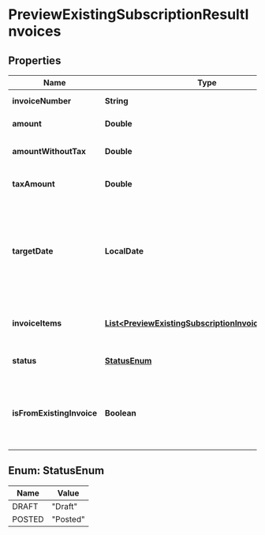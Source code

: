 

# PreviewExistingSubscriptionResultInvoices


## Properties

| Name | Type | Description | Notes |
|------------ | ------------- | ------------- | -------------|
|**invoiceNumber** | **String** | The invoice number.  |  [optional] |
|**amount** | **Double** | Invoice amount.  |  [optional] |
|**amountWithoutTax** | **Double** | Invoice amount minus tax.  |  [optional] |
|**taxAmount** | **Double** | The tax amount of the invoice.  |  [optional] |
|**targetDate** | **LocalDate** | Date through which to calculate charges if an invoice is generated, as yyyy-mm-dd.  |  [optional] |
|**invoiceItems** | [**List&lt;PreviewExistingSubscriptionInvoiceItemResult&gt;**](PreviewExistingSubscriptionInvoiceItemResult.md) | The container for invoice items.  |  [optional] |
|**status** | [**StatusEnum**](#StatusEnum) | The status of the invoice.  |  [optional] |
|**isFromExistingInvoice** | **Boolean** | Indicates whether the invoice information is from an existing invoice.  |  [optional] |



## Enum: StatusEnum

| Name | Value |
|---- | -----|
| DRAFT | &quot;Draft&quot; |
| POSTED | &quot;Posted&quot; |



